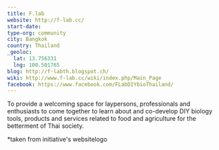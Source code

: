 ```yaml
---
title: F.lab
website: http://f-lab.cc/
start-date:
type-org: community
city: Bangkok
country: Thailand
_geoloc:
  lat: 13.756331
  lng: 100.501765
blog: http://f-labth.blogspot.ch/
wiki: http://www.f-lab.cc/wiki/index.php/Main_Page
facebook: https://www.facebook.com/FLabDIYbioThailand/
---
```


To provide a welcoming space for laypersons, professionals and enthusiasts to come together to learn about and co-develop DIY biology tools, products and services related to food and agriculture for the betterment of Thai society.


\*taken from initiative's websitelogo
